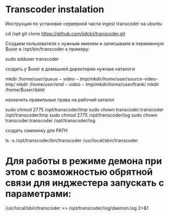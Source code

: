 # Transcoder instalation

Инструкция по  установке серверной части ingest transcoder на ubuntu

cd /opt
git clone https://github.com/jidckii/transcoder.git

Создаем пользователя с нужным именем и записываем в переменную $user в /opt/bin/transcoder
к примеру:

sudo adduser transcoder

создать у $user в домашней директории нужные каталоги

mkdir /home/$user/queue-video-tmp/
mkdir/home/$user/source-video-tmp/
mkdir /home/$user/end-video-tmp/
mkdir /home/$user/frank/
mkdir /home/$user/dalet

назначить правильные права на рабочий каталог

sudo chmod 2775 /opt/transcoder/tmp
sudo chown transcoder:transcoder /opt/transcoder/tmp
sudo chmod 2775 /opt/transcoder/log
sudo chown transcoder:transcoder /opt/transcoder/log

создать симлинку для PATH

ls -s /opt/transcoder/bin/transcoder /usr/local/sbin/transcoder

# Для работы в режиме демона при этом с возможностью обрятной связи для инджестера запускать с параметрами:
 
/usr/local/sbin/transcoder >> /opt/transcoder/log/daemon.log 2>&1



